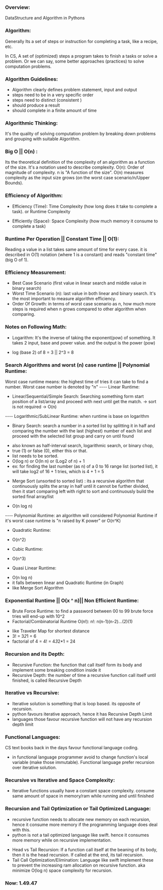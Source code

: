 ### Overview:
DataStructure and Algorithm in Pythons

### Algorithm:
Generally Its a set of steps or instruction for completing a task, like a recipe, etc. 

In CS, A set of (optimized) steps a program takes to finish a tasks or solve a problem. Or we can say, some better approaches (practices) to solve computation problems.

### Algorithm Guidelines:
* Algorithm clearly defines problem statement, input and output
* steps need to be in a very specific order
* steps need to distinct (consistent )
* should produce a result
* should complete in a finite amount of time

### Algorithmic Thinking:
It's the quality of solving computation problem by breaking down problems and grouping with suitable Algorithm.

### Big O || O(n) :
Its the theoretical definition of the complexity of an algorithm as a function of the size. It's a notation used to describe complexity.
O(n): Order of magnitude of complexity. n is "A function of the size". O(n) measures complexity as the input size grows (on the worst case scenario/n/Upper Bounds).

### Efficiency of Algorithm:
- Efficiency (Time): Time Complexity (how long does it take to complete a task). or Runtime Complexity

- Efficiently (Space): Space Complexity (how much memory it consume to complete a task)

### Runtime Per Operation || Constant Time || O(1):
Reading a value in a list takes same amount of time for every case. it is described in O(1) notation (where 1 is a constant) and reads "constant time" (big O of 1).

### Efficiency Measurement:
- Best Case Scenario (first value in linear search and middle value in binary search)
- Worst Time Scenario (n): last value in both linear and binary search. It's the most important to measure algorithm efficiency.
- Order Of Growth: in terms of worst case scenario as n, how much more steps is required when n grows compared to other algorithm when comparing.
### Notes on Following Math:
* Logarithm: It's the inverse of taking the exponent(pow) of something. It takes 2 input, base and power value. and the output is the power (pow)
 - log (base 2) of 8 = 3 || 2^3 = 8

### Search Algorithms and worst (n) case runtime || Polynomial Runtime:
Worst case runtime means: the highest time of tries it can take to find a number. Worst case number is denoted by "n"
---- Linear Runtime:
* Linear/Sequential/Simple Search: Searching something form start position of a list/array and proceed with next until get the match.
 -> sort is not required
 -> O(n)

 ---- Logarithmic/SubLinear Runtime: when runtime is base on logarithm

* Binary Search: search a number in a sorted list by splitting it in half and comparing the number with the last (highest) number of each list and proceed with the selected list group and carry on until found
 - also known as half-interval search, logarithmic search, or binary chop,
 - true (1) or false (0), either this or that. 
 - list needs to be sorted.
 - O(log n) or O(ln n) or (Log2 of n) + 1
 - ex: for finding the last number (as n) of a 0 to 16 range list (sorted list), it will take log2 of 16 + 1 tries, which is 4 + 1 = 5

* Merge Sort (unsorted to sorted list) : its a recursive algorithm that continuously splits the array in half until it cannot be further divided, then it start comparing left with right to sort and continuously build the sorted final array/list 
 - O(n log n)

---- Polynomial Runtime: an algorithm will considered Polynomial Runtime if it's worst case runtime is "n raised by K power" or O(n^K)
* Quadratic Runtime:
 - O(n^2)
* Cubic Runtime:
 - O(n^3)
* Quasi Linear Runtime:
 - O(n log n)
 - it falls between linear and Quadratic Runtime (in Graph)
 - like Merge Sort Algorithm

 ### Exponential Runtime || O(x ^ n)|| Non Efficient Runtime:
 * Brute Force Runtime: to find a password between 00 to 99 brute force tries will end-up with 10^2
 * Factorial/Combinatorial Runtime O(n!): n!: n(n-1)(n-2)...(2)(1)
  - like Traveler Map for shortest distance
  - 3! = 3*2*1 = 6
  - factorial of 4 = 4! = 4*3*2*1 = 24
### Recursion and its Depth:
* Recursive Function: the function that call itself form its body and implement some breaking condition inside it
* Recursive Depth: the number of time a recursive function call itself until finished, is called Recursive Depth
### Iterative vs Recursive:
* Iterative solution is something that is loop based. its opposite of recursion.
* python favours iterative approach, hence it has Recursive Depth Limit
* languages those favour recursive function will not have any recursion depth limit

### Functional Languages:
CS text books back in the days favour functional language coding.
- in functional language programmer avoid to change function's local variable (make those immutable). Functional language prefer recursion over iterative solution.

### Recursive vs Iterative and Space Complexity:
- Iterative functions usually have a constant space complexity. consume same amount of space in memory/ram while running and until finished

### Recursion and Tail Optimization or Tail Optimized Language:
- recursive function needs to allocate new memory on each recursion, hence it consume more memory if the programming language does deal with this. 
- python is not a tail optimized language like swift. hence it consumes more memory while on recursive implementation.
* Head vs Tail Recursion: If a function call itself at the beaning of its body, then it is the head recursion. If called at the end, its tail recursion.
* Tail Call Optimization/Elimination: Language like swift implement these to prevent the increasing ram allocation on recursive function. aka minimize O(log n) space complexity for recursion.
### Now: 1.49.47